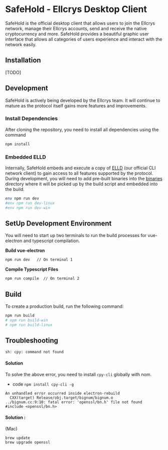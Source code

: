 # SafeHold - Ellcrys Desktop Client

SafeHold is the official desktop client that allows users to join the Ellcrys network, manage their Ellcrys accounts, send and receive
the native cryptocurrency and more. SafeHold provides a beautiful graphic user interface that allows all categories of users experience and interact with the network easily.

## Installation

[TODO]

## Development

SafeHold is actively being developed by the Ellcrys team. It will continue to mature as the protocol itself gains more features and improvements.

### Install Dependencies

After cloning the repository, you need to install all dependencies using the command

```bash
npm install
```

### Embedded ELLD

Internally, SafeHold embeds and execute a copy of [ELLD](https://github.com/ellcrys/elld) (our official CLI network client) to gain access to all features supported by the protocol. During development, you will need to add pre-built binaries into the [binaries](https://github.com/ellcrys/safehold/tree/master/binaries) directory where it will be picked up by the build script and embedded into the build.

```bash
env npm run dev
#env npm run dev-linux
#env npm run dev-win
```

## SetUp Development Environment

You will need to start up two terminals to run the build processes for vue-electron and typescript compilation.

**Build vue-electron**

```sh
npm run dev   // On terminal 1
```

**Compile Typescript Files**

```sh
npm run compile  // On terminal 2
```

## Build

To create a production build, run the following command:

```bash
npm run build
# npm run build-win
# npm run build-linux
```

## Troubleshooting

```
sh: cpy: command not found
```

#### Solution

To solve the above error, you need to install `cpy-cli` globally with nom.

-   code `npm install cpy-cli -g`

```
An unhandled error occurred inside electron-rebuild
  CXX(target) Release/obj.target/bignum/bignum.o
../bignum.cc:9:10: fatal error: 'openssl/bn.h' file not found
#include <openssl/bn.h>
```

#### Solution :

(Mac)

```
brew update
brew upgrade openssl
```
